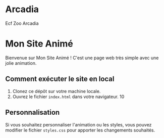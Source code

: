 # Arcadia
Ecf Zoo Arcadia
# Mon Site Animé
Bienvenue sur Mon Site Animé ! C'est une page web très simple avec une jolie animation.
## Comment exécuter le site en local
1. Clonez ce dépôt sur votre machine locale.
2. Ouvrez le fichier `index.html` dans votre navigateur.
10
## Personnalisation
Si vous souhaitez personnaliser l'animation ou les styles, vous pouvez modifier le fichier `styles.css` pour apporter les changements souhaités.
